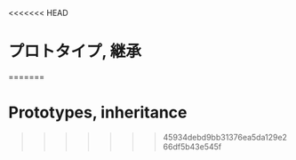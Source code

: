 <<<<<<< HEAD
# プロトタイプ, 継承
=======
# Prototypes, inheritance
>>>>>>> 45934debd9bb31376ea5da129e266df5b43e545f
